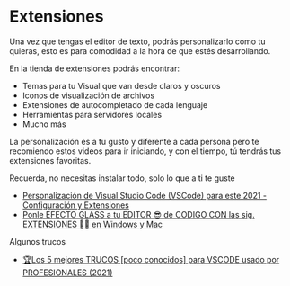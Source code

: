 # Extensiones

Una vez que tengas el editor de texto, podrás personalizarlo como tu quieras, esto es para comodidad a la hora de que estés desarrollando.

En la tienda de extensiones podrás encontrar:

* Temas para tu Visual que van desde claros y oscuros
* Iconos de visualización de archivos
* Extensiones de autocompletado de cada lenguaje
* Herramientas para servidores locales
* Mucho más

La personalización es a tu gusto y diferente a cada persona pero te recomiendo estos videos para ir iniciando, y con el tiempo, tú tendrás tus extensiones favoritas.

Recuerda, no necesitas instalar todo, solo lo que a ti te guste

* <a href='https://www.youtube.com/watch?v=RwL1IgzmM8Y&t=463s'>Personalización de Visual Studio Code (VSCode) para este 2021 - Configuración y Extensiones</a>
* <a href='https://www.youtube.com/watch?v=uLQkQG7fpS8'>Ponle EFECTO GLASS a tu EDITOR 😎 de CODIGO CON las sig. EXTENSIONES 🔨🔧 en Windows y Mac</a>

Algunos trucos
* <a href='https://www.youtube.com/watch?v=ZYSUN99taBo'>🏆Los 5 mejores TRUCOS [poco conocidos] para VSCODE usado por PROFESIONALES (2021)</a>
